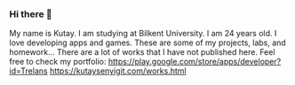 ### Hi there 👋
My name is Kutay. I am studying at Bilkent University. I am 24 years old. I love developing apps and games. These are some of my projects, labs, and homework...
There are a lot of works that I have not published here. Feel free to check my portfolio: https://play.google.com/store/apps/developer?id=Trelans
https://kutaysenyigit.com/works.html

